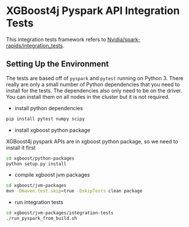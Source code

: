 # XGBoost4j Pyspark API Integration Tests

This integration tests framework refers to [Nvidia/spark-rapids/integration_tests](https://github.com/NVIDIA/spark-rapids/tree/branch-22.04/integration_tests).

## Setting Up the Environment

The tests are based off of `pyspark` and `pytest` running on Python 3. There really are
only a small number of Python dependencies that you need to install for the tests. The
dependencies also only need to be on the driver.  You can install them on all nodes
in the cluster but it is not required.

- install python dependencies

``` bash
pip install pytest numpy scipy
```

- install xgboost python package

XGBoost4j pyspark APIs are in xgboost python package, so we need to install it first

``` bash
cd xgboost/python-packages
python setup.py install
```

- compile xgboost jvm packages 

``` bash
cd xgboost/jvm-packages
mvn -Dmaven.test.skip=true -DskipTests clean package
```

- run integration tests

```bash
cd xgboost/jvm-packages/integration-tests
./run_pyspark_from_build.sh
```
